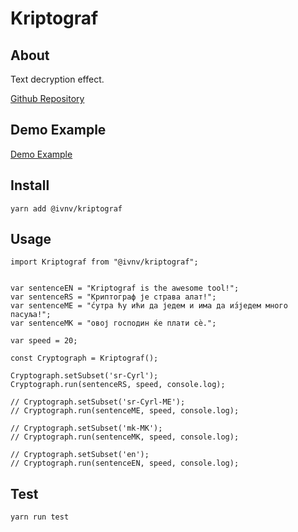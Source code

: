 # Kriptograf

## About

Text decryption effect.

[Github Repository](https://github.com/ivulovic/kriptograf)

## Demo Example

[Demo Example](https://ivn.rs/craft/cryptograph)

## Install

```
yarn add @ivnv/kriptograf
```

## Usage

```
import Kriptograf from "@ivnv/kriptograf";


var sentenceEN = "Kriptograf is the awesome tool!";
var sentenceRS = "Криптограф је страва алат!";
var sentenceME = "с́утра ћу ићи да једем и има да из́једем много пасуља!";
var sentenceMK = "oвој господин ќе плати сè.";

var speed = 20;

const Cryptograph = Kriptograf();

Cryptograph.setSubset('sr-Cyrl');
Cryptograph.run(sentenceRS, speed, console.log);

// Cryptograph.setSubset('sr-Cyrl-ME');
// Cryptograph.run(sentenceME, speed, console.log);

// Cryptograph.setSubset('mk-MK');
// Cryptograph.run(sentenceMK, speed, console.log);

// Cryptograph.setSubset('en');
// Cryptograph.run(sentenceEN, speed, console.log);
```

## Test

```
yarn run test
```
